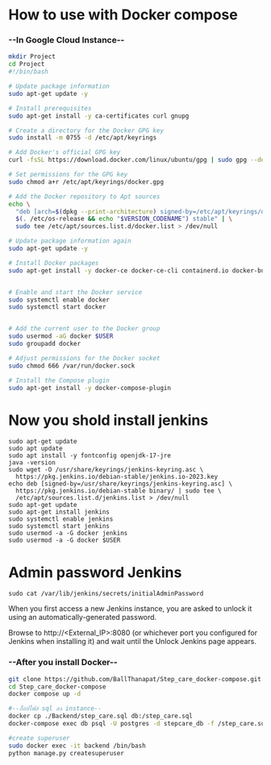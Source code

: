 <h1>How to use with Docker compose</h1>

<div>
<h3>--In Google Cloud Instance--</h3>
  
``` bash
mkdir Project
cd Project
#!/bin/bash

# Update package information
sudo apt-get update -y

# Install prerequisites
sudo apt-get install -y ca-certificates curl gnupg

# Create a directory for the Docker GPG key
sudo install -m 0755 -d /etc/apt/keyrings

# Add Docker's official GPG key
curl -fsSL https://download.docker.com/linux/ubuntu/gpg | sudo gpg --dearmor -o /etc/apt/keyrings/docker.gpg

# Set permissions for the GPG key
sudo chmod a+r /etc/apt/keyrings/docker.gpg

# Add the Docker repository to Apt sources
echo \
  "deb [arch=$(dpkg --print-architecture) signed-by=/etc/apt/keyrings/docker.gpg] https://download.docker.com/linux/ubuntu \
  $(. /etc/os-release && echo "$VERSION_CODENAME") stable" | \
  sudo tee /etc/apt/sources.list.d/docker.list > /dev/null

# Update package information again
sudo apt-get update -y

# Install Docker packages
sudo apt-get install -y docker-ce docker-ce-cli containerd.io docker-buildx-plugin docker-compose-plugin


# Enable and start the Docker service
sudo systemctl enable docker
sudo systemctl start docker


# Add the current user to the Docker group
sudo usermod -aG docker $USER
sudo groupadd docker

# Adjust permissions for the Docker socket
sudo chmod 666 /var/run/docker.sock 

# Install the Compose plugin
sudo apt-get install -y docker-compose-plugin
```

</div>
<h1>Now you shold install jenkins</h1>

```
sudo apt-get update
sudo apt update
sudo apt install -y fontconfig openjdk-17-jre
java -version
sudo wget -O /usr/share/keyrings/jenkins-keyring.asc \
  https://pkg.jenkins.io/debian-stable/jenkins.io-2023.key
echo deb [signed-by=/usr/share/keyrings/jenkins-keyring.asc] \
  https://pkg.jenkins.io/debian-stable binary/ | sudo tee \
  /etc/apt/sources.list.d/jenkins.list > /dev/null
sudo apt-get update
sudo apt-get install jenkins
sudo systemctl enable jenkins
sudo systemctl start jenkins
sudo usermod -a -G docker jenkins
sudo usermod -a -G docker $USER
```

<h1>Admin password Jenkins</h1>

```
sudo cat /var/lib/jenkins/secrets/initialAdminPassword
```
<p>When you first access a new Jenkins instance, you are asked to unlock it using an automatically-generated password.

Browse to http://<External_IP>:8080 (or whichever port you configured for Jenkins when installing it) and wait until the Unlock Jenkins page appears.</p>

<div>
<h3>--After you install Docker--</h3>

``` bash
git clone https://github.com/BallThanapat/Step_care_docker-compose.git
cd Step_care_docker-compose
docker compose up -d

#--ก็อปไฟล์ sql ลง instance--
docker cp ./Backend/step_care.sql db:/step_care.sql
docker-compose exec db psql -U postgres -d stepcare_db -f /step_care.sql

#create superuser
sudo docker exec -it backend /bin/bash
python manage.py createsuperuser
```

</div>
